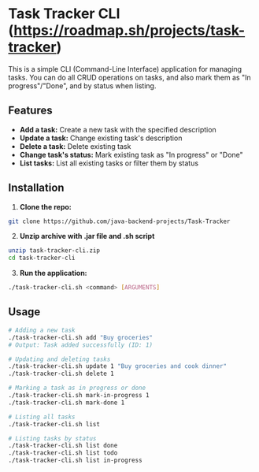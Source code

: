 # Task Tracker CLI (https://roadmap.sh/projects/task-tracker)

This is a simple CLI (Command-Line Interface) application for managing tasks. You can do all CRUD operations on tasks, and also mark them as "In progress"/"Done", and by status when listing.

## Features

- **Add a task:** Create a new task with the specified description
- **Update a task:** Change existing task's description
- **Delete a task:** Delete existing task
- **Change task's status:** Mark existing task as "In progress" or "Done"
- **List tasks:** List all existing tasks or filter them by status

## Installation

1. **Clone the repo:**
  ```bash
  git clone https://github.com/java-backend-projects/Task-Tracker
  ```
2. **Unzip archive with .jar file and .sh script**
  ```bash
  unzip task-tracker-cli.zip
  cd task-tracker-cli
  ```
3. **Run the application:**
  ```bash
  ./task-tracker-cli.sh <command> [ARGUMENTS]
  ```

## Usage
```bash
# Adding a new task
./task-tracker-cli.sh add "Buy groceries"
# Output: Task added successfully (ID: 1)

# Updating and deleting tasks
./task-tracker-cli.sh update 1 "Buy groceries and cook dinner"
./task-tracker-cli.sh delete 1

# Marking a task as in progress or done
./task-tracker-cli.sh mark-in-progress 1
./task-tracker-cli.sh mark-done 1

# Listing all tasks
./task-tracker-cli.sh list

# Listing tasks by status
./task-tracker-cli.sh list done
./task-tracker-cli.sh list todo
./task-tracker-cli.sh list in-progress
```
